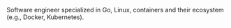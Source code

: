 Software engineer specialized in Go, Linux, containers and their ecosystem (e.g., Docker, Kubernetes).
